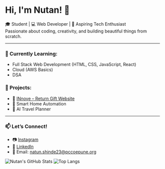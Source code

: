 # Hi, I'm Nutan! 👋

🎓 Student | 💻 Web Developer | 🚀 Aspiring Tech Enthusiast  
Passionate about coding, creativity, and building beautiful things from scratch.

---

### 🌱 Currently Learning:
- Full Stack Web Development (HTML, CSS, JavaScript, React)
- Cloud (AWS Basics)
- DSA 

### 💼 Projects:
- 🎁 [INnove – Return Gift Website](https://nutanshinde1.github.io/INnove/)
- 🤖 Smart Home Automation
- 📱 AI Travel Planner

---

### 📫 Let’s Connect!
- 📷 [Instagram]()
- 🧠 [LinkedIn](https://www.linkedin.com/in/nutan-shinde-00b688292/)
- 💌 Email: natun.shinde23@pccoepune.org

![Nutan's GitHub Stats](https://github-readme-stats.vercel.app/api?username=nutanshinde1&show_icons=true&theme=rose_pine)
![Top Langs](https://github-readme-stats.vercel.app/api/top-langs/?username=nutanshinde1&layout=compact&theme=rose_pine)

